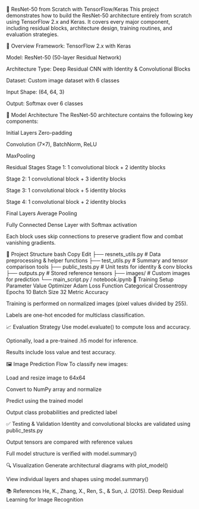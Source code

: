 🧠 ResNet-50 from Scratch with TensorFlow/Keras
This project demonstrates how to build the ResNet-50 architecture entirely from scratch using TensorFlow 2.x and Keras. It covers every major component, including residual blocks, architecture design, training routines, and evaluation strategies.

📌 Overview
Framework: TensorFlow 2.x with Keras

Model: ResNet-50 (50-layer Residual Network)

Architecture Type: Deep Residual CNN with Identity & Convolutional Blocks

Dataset: Custom image dataset with 6 classes

Input Shape: (64, 64, 3)

Output: Softmax over 6 classes

🧱 Model Architecture
The ResNet-50 architecture contains the following key components:

Initial Layers
Zero-padding

Convolution (7×7), BatchNorm, ReLU

MaxPooling

Residual Stages
Stage 1: 1 convolutional block + 2 identity blocks

Stage 2: 1 convolutional block + 3 identity blocks

Stage 3: 1 convolutional block + 5 identity blocks

Stage 4: 1 convolutional block + 2 identity blocks

Final Layers
Average Pooling

Fully Connected Dense Layer with Softmax activation

Each block uses skip connections to preserve gradient flow and combat vanishing gradients.

📂 Project Structure
bash
Copy
Edit
├── resnets_utils.py         # Data preprocessing & helper functions
├── test_utils.py            # Summary and tensor comparison tools
├── public_tests.py          # Unit tests for identity & conv blocks
├── outputs.py               # Stored reference tensors
├── images/                  # Custom images for prediction
└── main_script.py / notebook.ipynb
🧪 Training Setup
Parameter	Value
Optimizer	Adam
Loss Function	Categorical Crossentropy
Epochs	10
Batch Size	32
Metric	Accuracy

Training is performed on normalized images (pixel values divided by 255).

Labels are one-hot encoded for multiclass classification.

📈 Evaluation Strategy
Use model.evaluate() to compute loss and accuracy.

Optionally, load a pre-trained .h5 model for inference.

Results include loss value and test accuracy.

🖼️ Image Prediction Flow
To classify new images:

Load and resize image to 64x64

Convert to NumPy array and normalize

Predict using the trained model

Output class probabilities and predicted label

✅ Testing & Validation
Identity and convolutional blocks are validated using public_tests.py

Output tensors are compared with reference values

Full model structure is verified with model.summary()

🔍 Visualization
Generate architectural diagrams with plot_model()

View individual layers and shapes using model.summary()

📚 References
He, K., Zhang, X., Ren, S., & Sun, J. (2015).
Deep Residual Learning for Image Recognition
